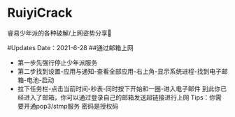 # RuiyiCrack
睿易少年派的各种破解/上网姿势分享🔔

#Updates 
Date：2021-6-28
##通过邮箱上网
* 第一步先强行停止少年派服务
* 第二步找到设置-应用与通知-查看全部应用-右上角-显示系统进程-找到电子邮箱-电池-启动
* 拉下任务栏-点击当前时间-秒表-同时按下开始和一圈-进入电子邮件
到此你已经进入了邮箱，你可以通过登录自己的邮箱发送超链接进行上网
Tips：你需要开通pop3/stmp服务 密码是授权码
